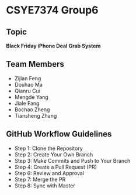 # CSYE7374 Group6
## Topic
**Black Friday iPhone Deal Grab System**
## Team Members
- Zijian Feng
- Douhao Ma
- Qianru Cui
- Mengde Yang
- Jiale Fang
- Bochao Zheng
- Tiansheng Zhang
## GitHub Workflow Guidelines
- Step 1: Clone the Repository
- Step 2: Create Your Own Branch
- Step 3: Make Commits and Push to Your Branch
- Step 4: Create a Pull Request (PR)
- Step 6: Review and Approval
- Step 7: Merge the PR
- Step 8: Sync with Master